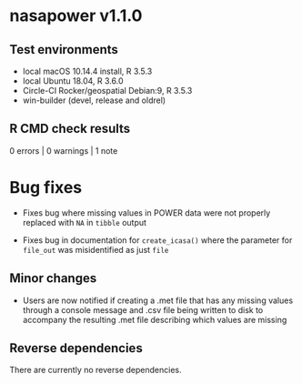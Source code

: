 # nasapower v1.1.0

## Test environments
* local macOS 10.14.4 install, R 3.5.3
* local Ubuntu 18.04, R 3.6.0
* Circle-CI Rocker/geospatial Debian:9, R 3.5.3
* win-builder (devel, release and oldrel)
## R CMD check results

0 errors | 0 warnings | 1 note

# Bug fixes

- Fixes bug where missing values in POWER data were not properly replaced with
`NA` in `tibble` output

- Fixes bug in documentation for `create_icasa()` where the parameter for
`file_out` was misidentified as just `file`

## Minor changes

- Users are now notified if creating a .met file that has any missing values
through a console message and .csv file being written to disk to accompany the
resulting .met file describing which values are missing

## Reverse dependencies

There are currently no reverse dependencies.
